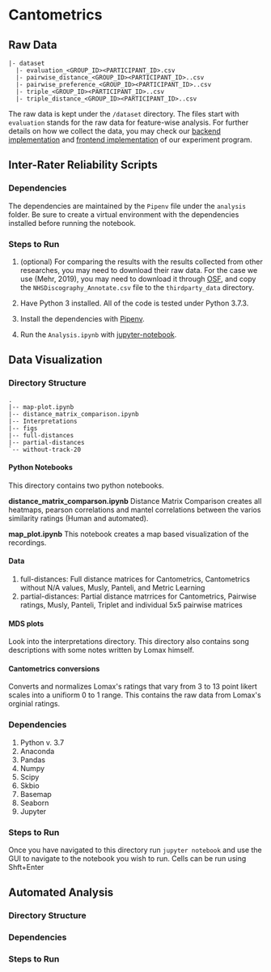 # Cantometrics

## Raw Data

```
|- dataset
  |- evaluation_<GROUP_ID><PARTICIPANT_ID>.csv
  |- pairwise_distance_<GROUP_ID><PARTICIPANT_ID>..csv
  |- pairwise_preference_<GROUP_ID><PARTICIPANT_ID>..csv
  |- triple_<GROUP_ID><PARTICIPANT_ID>..csv
  |- triple_distance_<GROUP_ID><PARTICIPANT_ID>..csv
```

The raw data is kept under the `/dataset` directory. The files start with `evaluation` stands for the raw data for feature-wise analysis. For further details on how we collect the data, you may check our [backend implementation](https://github.com/keio-moe/song-test-api) and [frontend implementation](https://github.com/keio-moe/song-test) of our experiment program.

## Inter-Rater Reliability Scripts

### Dependencies

The dependencies are maintained by the `Pipenv` file under the `analysis` folder. Be sure to create a virtual environment with the dependencies installed before running the notebook.

### Steps to Run

1. (optional) For comparing the results with the results collected from other researches, you may need to download their raw data. For the case we use (Mehr, 2019), you may need to download it through [OSF](https://osf.io/utfka/), and copy the `NHSDiscography_Annotate.csv` file to the `thirdparty_data` directory.

2. Have Python 3 installed. All of the code is tested under Python 3.7.3.

3. Install the dependencies with [Pipenv](https://github.com/pypa/pipenv).

4. Run the `Analysis.ipynb` with [jupyter-notebook](https://jupyter.org/).

## Data Visualization

### Directory Structure
```
.
|-- map-plot.ipynb
|-- distance_matrix_comparison.ipynb
|-- Interpretations
|-- figs
|-- full-distances
|-- partial-distances
`-- without-track-20
```

#### Python Notebooks
This directory contains two python notebooks. 

**distance_matrix_comparson.ipynb**
Distance Matrix Comparison creates all heatmaps, pearson correlations and mantel correlations between the varios similarity ratings (Human and automated).

**map_plot.ipynb**
This notebook creates a map based visualization of the recordings.

#### Data
1. full-distances: Full distance matrices for Cantometrics, Cantometrics without N/A values, Musly, Panteli, and Metric Learning
2. partial-distances: Partial distance matrrices for Cantometrics, Pairwise ratings, Musly, Panteli, Triplet and individual 5x5 pairwise matrices

#### MDS plots
Look into the interpretations directory. This directory also contains song descriptions with some notes written by Lomax himself.

#### Cantometrics conversions
Converts and normalizes Lomax's ratings that vary from 3 to 13 point likert scales into a unifiorm 0 to 1 range.
This contains the raw data from Lomax's orginial ratings.

### Dependencies
1. Python v. 3.7
2. Anaconda
3. Pandas
4. Numpy
5. Scipy
6. Skbio
7. Basemap
8. Seaborn
9. Jupyter

### Steps to Run
Once you have navigated to this directory run `jupyter notebook` and use the GUI to navigate to the notebook you wish to run. Cells can be run using Shft+Enter

## Automated Analysis

### Directory Structure

### Dependencies

### Steps to Run
